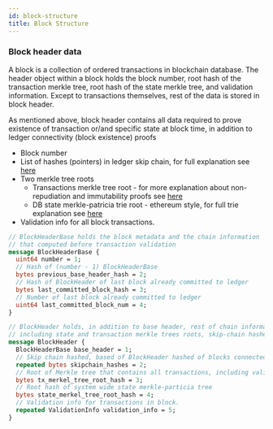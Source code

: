 ```yaml
---
id: block-structure
title: Block Structure
---
```

### Block header data
A block is a collection of ordered transactions in blockchain database. The header object within a block holds the block number,
root hash of the transaction merkle tree, root hash of the state merkle tree, and validation information. Except to transactions themselves, rest of the data is
stored in block header.

As mentioned above, block header contains all data required to prove existence of transaction or/and specific state at block time,
in addition to ledger connectivity (block existence) proofs
- Block number
- List of hashes (pointers) in ledger skip chain, for full explanation see [here](block-skip-chain)
- Two merkle tree roots
    - Transactions merkle tree root - for more explanation about non-repudiation and immutability proofs see [here](tx-merkle-tree)
    - DB state merkle-patricia trie root - ethereum style, for full trie explanation see [here](state-merkle-patricia-tree)
- Validation info for all block transactions.

```protobuf
// BlockHeaderBase holds the block metadata and the chain information
// that computed before transaction validation
message BlockHeaderBase {
  uint64 number = 1;
  // Hash of (number - 1) BlockHeaderBase
  bytes previous_base_header_hash = 2;
  // Hash of BlockHeader of last block already committed to ledger
  bytes last_committed_block_hash = 3;
  // Number of last block already committed to ledger
  uint64 last_committed_block_num = 4;
}

// BlockHeader holds, in addition to base header, rest of chain information that computed after transactions validation, 
// including state and transaction merkle trees roots, skip-chain hashes and transaction validation info
message BlockHeader {
  BlockHeaderBase base_header = 1;
  // Skip chain hashed, based of BlockHeader hashed of blocks connected in blocks skip list
  repeated bytes skipchain_hashes = 2;
  // Root of Merkle tree that contains all transactions, including validation data
  bytes tx_merkel_tree_root_hash = 3;
  // Root hash of system wide state merkle-particia tree
  bytes state_merkel_tree_root_hash = 4;
  // Validation info for transactions in block.
  repeated ValidationInfo validation_info = 5;
}
```